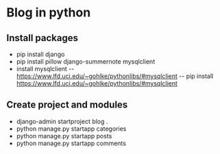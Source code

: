 # Blog in python

## Install packages
- pip install django
- pip install pillow django-summernote mysqlclient
- install mysqlclient
-- https://www.lfd.uci.edu/~gohlke/pythonlibs/#mysqlclient
-- pip install https://www.lfd.uci.edu/~gohlke/pythonlibs/#mysqlclient

## Create project and modules
- django-admin startproject blog .
- python manage.py startapp categories
- python manage.py startapp posts
- python manage.py startapp comments